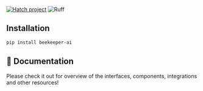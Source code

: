 [![Hatch project](https://img.shields.io/badge/%F0%9F%A5%9A-Hatch-4051b5.svg)](https://github.com/pypa/hatch)
![Ruff](https://img.shields.io/endpoint?url=https://raw.githubusercontent.com/astral-sh/ruff/main/assets/badge/v2.json)

## Installation 

```bash
pip install beekeeper-ai
```

## 📄 Documentation

Please check it out for overview of the interfaces, components, integrations and other resources!
